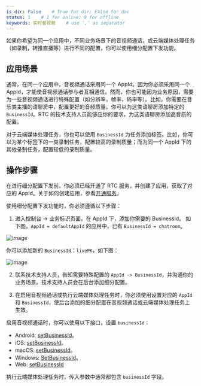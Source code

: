 ```yaml
---
is_dir: False    # True for dir; False for doc
status: 1    # 1 for online; 0 for offline
keywords: 实时音视频    # use ',' as separator
---
```


如果你希望为同一个应用中，不同业务场景下的音视频通话，或云端媒体处理任务（如录制，转推直播等）进行不同的配置，你可以使用细分配置下发功能。

## 应用场景

通常，在同一个应用中，音视频通话采用同一个 AppId。因为你必须采用同一个 AppId，才能使音视频通话参与者互相通信。然而，你也可能因为业务原因，需要为一些音视频通话进行特殊配置（如分辨率，帧率，码率等）。比如，你需要在音乐类主播的语聊房中，配置更好的音频质量。你可以为这类语聊房添加特定的 `BusinessId`。RTC 的技术支持人员能够应你的要求，为这类语聊房添加高音质的配置。

对于云端媒体处理任务，你也可以使用 `BusinessId` 为任务添加标签。比如，你可以为某个标签下的一类录制任务，配置较高的录制质量；而为同一个 AppId 下的其他录制任务，配置较低的录制质量。

## 操作步骤

在进行细分配置下发前，你必须已经开通了 RTC 服务，并创建了应用，获取了对应的 AppId。关于如何创建应用，参看[开通服务](69865)。

使用细分配置下发功能时，你必须遵循以下步骤：

1. 进入控制台 -> 业务标识页面，在 AppId 下，添加你需要的 BusinessId。
如下图，`AppId = defaultAppId` 的应用中，已有 `BusinessId = chatroom`。

![image](https://p-vcloud.byteimg.com/tos-cn-i-em5hxbkur4/41b855bb59454c5292c33a3850a0f248~tplv-em5hxbkur4-noop.image?width=2560&height=1247)

你可以添加新的 `BusinessId`：`livePK`，如下图：

![image](https://p-vcloud.byteimg.com/tos-cn-i-em5hxbkur4/04162ddbf99a4ed5a114e65c103abe7b~tplv-em5hxbkur4-noop.image?width=2560&height=1247)

2. 联系技术支持人员，告知需要特殊配置的 `AppId -> BusinessId`，并沟通你的业务场景。技术支持人员会在后台添加细分配置。

3. 在启用音视频通话或执行云端媒体处理任务时，你必须使用设置对应的 `AppId` 和 `BusinessId`，使后台添加的细分配置在音视频通话或云端媒体处理任务上生效。

启用音视频通话时，你可以使用以下接口，设置 `businessId`：

- Android: [setBusinessId](70080.md#setbusinessid)。
- iOS: [setBusinessId](70086.md#setbusinessid)。
- macOS: [setBusinessId](70092.md#setbusinessid)。
- Windows: [SetBusinessId](70095.md#setbusinessid)。
- Web: [setBusinessId](104478.md#setbusinessid)

执行云端媒体处理任务时，传入参数中通常都包含 `businessId` 字段。
